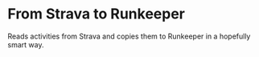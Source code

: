 From Strava to Runkeeper
========================

Reads activities from Strava and copies them to Runkeeper in a hopefully smart way.

